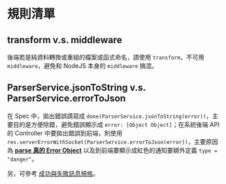# 規則清單
## transform v.s. middleware
後端若是純資料轉換或重組的檔案或函式命名，請使用 `transform`，不可用 `middleware`，避免和 NodeJS 本身的 `middleware` 搞混。
## ParserService.jsonToString v.s. ParserService.errorToJson
在 Spec 中，拋出錯誤請寫成 `done(ParserService.jsonToString(error))`，主要目的是方便除錯，避免錯誤顯示成 `error: [Object Object]`；在系統後端 API 的 Controller 中要拋出錯誤到前端，則使用 `res.serverErrorWithSocket(ParserService.errorToJson(error))`，主要原因為 **[parse 真的 Error Object][Error 訊息處理流程]** 以及到前端要顯示成紅色的通知要額外定義 `type = "danger"`。


另，可參考 [成功與失敗訊息規格][]。


[Error 訊息處理流程]: https://github.com/TMDer/warehouse/blob/master/codeRules/Error%20%E8%A8%8A%E6%81%AF%E8%99%95%E7%90%86%E6%B5%81%E7%A8%8B.md
[成功與失敗訊息規格]: https://github.com/TMDer/warehouse/blob/master/codeRules/%E6%88%90%E5%8A%9F%E8%88%87%E5%A4%B1%E6%95%97%E8%A8%8A%E6%81%AF%E8%A6%8F%E6%A0%BC.md

